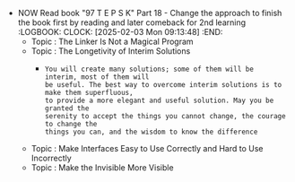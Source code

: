 - NOW Read book "97 T E P S K" Part 18 - Change the approach to finish the book first by reading and later comeback for 2nd learning
  :LOGBOOK:
  CLOCK: [2025-02-03 Mon 09:13:48]
  :END:
	- Topic : The Linker Is Not a Magical Program
	- Topic : The Longetivity of Interim Solutions
		- ```apl
		  You will create many solutions; some of them will be interim, most of them will
		  be useful. The best way to overcome interim solutions is to make them superfluous, 
		  to provide a more elegant and useful solution. May you be granted the
		  serenity to accept the things you cannot change, the courage to change the
		  things you can, and the wisdom to know the difference
		  ```
	- Topic : Make Interfaces Easy to Use Correctly and Hard to Use Incorrectly
	- Topic : Make the Invisible More Visible